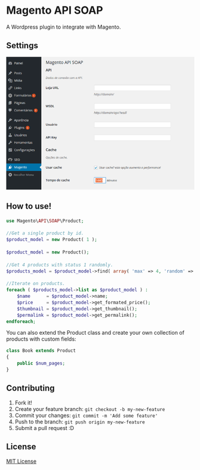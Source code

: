 # Magento API SOAP
A Wordpress plugin to integrate with Magento.

## Settings

![Setting](Screenshot_1.png)

## How to use!

```php
use Magento\API\SOAP\Product;

//Get a single product by id.
$product_model = new Product( 1 );

$product_model = new Product();

//Get 4 products with status 1 randomly.
$products_model = $product_model->find( array( 'max' => 4, 'random' => true, 'magento_filter' => array( 'status' => 1 ) ) );

//Iterate on products.
foreach ( $products_model->list as $product_model ) :
    $name      = $product_model->name;
	$price     = $product_model->get_formated_price();
	$thumbnail = $product_model->get_thumbnail();
	$permalink = $product_model->get_permalink();
endforeach;
```

You can also extend the Product class and create your own collection of products with custom fields:

```php
class Book extends Product
{
	public $num_pages;
}
```

## Contributing
1. Fork it!
2. Create your feature branch: `git checkout -b my-new-feature`
3. Commit your changes: `git commit -m 'Add some feature'`
4. Push to the branch: `git push origin my-new-feature`
5. Submit a pull request :D

## License
[MIT License](http://opensource.org/licenses/MIT)
